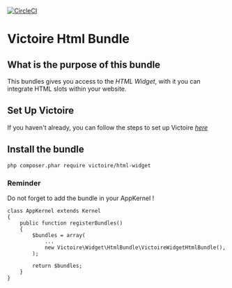 [![CircleCI](https://circleci.com/gh/Victoire/WidgetHtmlBundle.svg?style=shield)](https://circleci.com/gh/Victoire/WidgetHtmlBundle)

Victoire Html Bundle
============

## What is the purpose of this bundle

This bundles gives you access to the *HTML Widget*, with it you can integrate HTML slots within your website.

## Set Up Victoire

If you haven't already, you can follow the steps to set up Victoire *[here](https://github.com/Victoire/victoire/blob/master/setup.md)*

## Install the bundle

    php composer.phar require victoire/html-widget

### Reminder

Do not forget to add the bundle in your AppKernel !

    class AppKernel extends Kernel
    {
        public function registerBundles()
        {
            $bundles = array(
                ...
                new Victoire\Widget\HtmlBundle\VictoireWidgetHtmlBundle(),
            );

            return $bundles;
        }
    }
